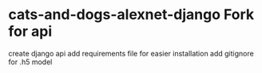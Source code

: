 # cats-and-dogs-alexnet-django Fork for api

create django api
add requirements file for easier installation
add gitignore for .h5 model
